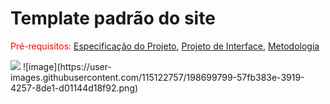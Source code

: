# Template padrão do site

<span style="color:red">Pré-requisitos: <a href="2-Especificação do Projeto.md"> Especificação do Projeto</a></span>, <a href="3-Projeto de Interface.md"> Projeto de Interface</a>, <a href="4-Metodologia.md"> Metodologia</a>

<img src="https://sgapucminasbr-my.sharepoint.com/:i:/r/personal/1420914_sga_pucminas_br/Documents/Microsoft%20Teams%20Chat%20Files/Screen%20Shot%202022-10-07%20at%209.45.44%20AM.png?csf=1&web=1&e=cc0bn8">
![image](https://user-images.githubusercontent.com/115122757/198699799-57fb383e-3919-4257-8de1-d01144d18f92.png)
